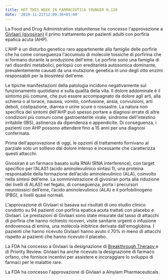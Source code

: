 ```yaml
---
title: HOT THIS WEEK IN FARMACEUTICA YOUNGER N.128
date: '2019-11-21T12:09:36+01:00'
---
```

La Food and Drug Administration statunitense ha concesso l'approvazione a [Givlaari (givosiran)](https://www.fda.gov/news-events/press-announcements/fda-approves-first-treatment-inherited-rare-disease) il primo trattamento per pazienti adulti con porfiria epatica acuta (AHP).

L'AHP è un disturbo genetico raro appartenente alla famiglie delle porfirie che ha come conseguenza l'accumulo di molecole tossiche di porfirina che si formano durante la produzione dell'eme. Le porfirie sono una famiglia di rari disordini metabolici, perlopiù con ereditarietà autosomica dominante, prevalentemente causati da una mutazione genetica in uno degli otto enzimi responsabili per la biosintesi dell'eme. 

Le tipiche manifestazioni della patologia incidono negativamente sul funzionamento quotidiano e sulla qualità della vita. Il dolore addominale è il sintomo più comune, che può essere accompagnato da dolore agli arti, alla schiena o al torace, nausea, vomito, confusione, ansia, convulsioni, arti deboli, costipazione, diarrea o urine scure o rossastre. La natura non specifica dei sintomi dell'AHP può spesso portare a diagnosi errate di altre condizioni più comuni come gastroenterite virale, sindrome dell'intestino irritabile (IBS), astinenza da dipendenza e appendicite. Di conseguenza, i pazienti con AHP possono attendere fino a 15 anni per una diagnosi confermata.

Prima dell'approvazione di oggi, le opzioni di trattamento fornivano al parziale solo un sollievo dal dolore intenso e incessante che caratterizza questi attacchi.

Givosiran è un farmaco basato sulla RNAi (RNA interference), con target specifico per l’ALAS1 (acido aminolevulinico sintasi 1), una proteina responsabile della formazione dell’acido aminolevulinico (ALA), coinvolto nella sintesi dell’eme. La somministrazione di givosiran porta alla riduzione dei livelli di ALAS1 nel fegato, di conseguenza, porta i precursori neurotossici dell’eme, l’acido aminolevulinico (ALA) e il porfobilinogeno (PBG), a livelli quasi normali. 

L'approvazione di Givlaari si basava sui risultati di uno studio clinico condotto su 94 pazienti con porfiria epatica acuta trattati con placebo e Givlaari. Le prestazioni di Givlaari sono state misurate dal tasso di attacchi di porfiria che hanno richiesto ricoveri, visite sanitarie urgenti o infusione endovenosa di emina, una molecola inibitrice derivata dall'emoglobina. I pazienti che hanno ricevuto Givlaari hanno avuto il 70% in meno di attacchi rispetto ai pazienti che hanno ricevuto il placebo.

La FDA ha concesso a Givlaari la designazione di [Breakthrough Therapy ](https://www.farmaceuticayounger.science/blog/2018/12/breakthrough-therapy/)e di Priority Review. Givlaari ha anche ricevuto la designazione di farmaco orfano, che fornisce incentivi per assistere e incoraggiare lo sviluppo di farmaci per le malattie rare. 

La FDA ha concesso l'approvazione di Givlaari a Alnylam Pharmaceuticals.
